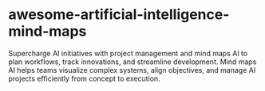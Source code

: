 # awesome-artificial-intelligence-mind-maps
Supercharge AI initiatives with project management and mind maps AI to plan workflows, track innovations, and streamline development. Mind maps AI helps teams visualize complex systems, align objectives, and manage AI projects efficiently from concept to execution.
